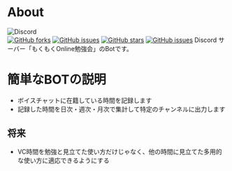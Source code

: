 # About
![Discord](https://discordapp.com/api/guilds/603582455756095488/widget.png?style=shield)  
[![GitHub forks](https://img.shields.io/github/forks/mo9mo9study/discord.study.svg)](https://github.com/mo9mo9study/discord.study/network)
[![GitHub issues](https://img.shields.io/github/issues/mo9mo9study/discord.VCtimeRecord)](https://github.com/mo9mo9study/discord.VCtimeRecord/issues)
[![GitHub stars](https://img.shields.io/github/stars/mo9mo9study/discord.VCtimeRecord)](https://github.com/mo9mo9study/discord.VCtimeRecord/stargazers)
[![GitHub issues](https://img.shields.io/github/issues/mo9mo9study/discord.VCtimeRecord)](https://github.com/mo9mo9study/discord.VCtimeRecord/issues)
Discord サーバー「もくもくOnline勉強会」のBotです。

# 簡単なBOTの説明
- ボイスチャットに在籍している時間を記録します
- 記録した時間を日次・週次・月次で集計して特定のチャンネルに出力します

## 将来
- VC時間を勉強と見立てた使い方だけじゃなく、他の時間に見立てた多用的な使い方に適応できるようにする